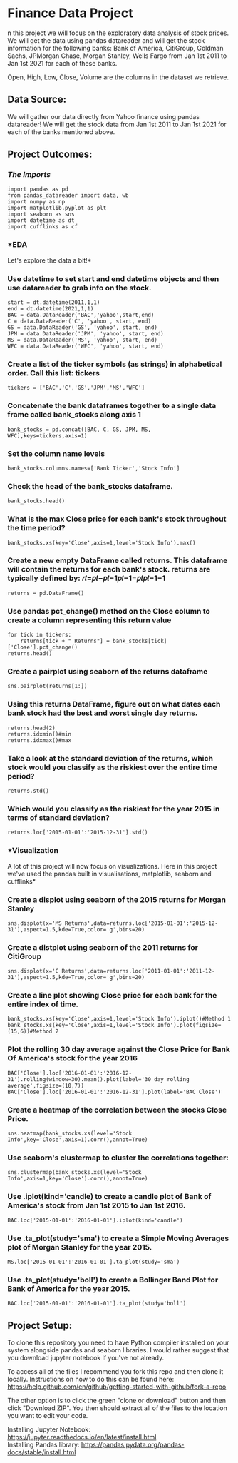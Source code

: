 # Finance Data Project
n this project we will focus on the exploratory data analysis of stock prices. We will get the data using pandas datareader and will get the stock information for the following banks: Bank of America, CitiGroup, Goldman Sachs, JPMorgan Chase, Morgan Stanley, Wells Fargo from Jan 1st 2011 to Jan 1st 2021 for each of these banks.<br>

Open, High, Low, Close, Volume are the columns in the dataset we retrieve.

## Data Source:
We will gather our data directly from Yahoo finance using pandas datareader! We will get the stock data from Jan 1st 2011 to Jan 1st 2021 for each of the banks mentioned above.

## Project Outcomes:

### *The Imports*
```
import pandas as pd
from pandas_datareader import data, wb
import numpy as np
import matplotlib.pyplot as plt
import seaborn as sns
import datetime as dt
import cufflinks as cf
```
### *EDA
Let's explore the data a bit!*

### Use datetime to set start and end datetime objects and then use datareader to grab info on the stock.
```
start = dt.datetime(2011,1,1)
end = dt.datetime(2021,1,1)
BAC = data.DataReader('BAC','yahoo',start,end)
C = data.DataReader('C', 'yahoo', start, end)
GS = data.DataReader('GS', 'yahoo', start, end)
JPM = data.DataReader('JPM', 'yahoo', start, end)
MS = data.DataReader('MS', 'yahoo', start, end)
WFC = data.DataReader('WFC', 'yahoo', start, end)
```

### Create a list of the ticker symbols (as strings) in alphabetical order. Call this list: tickers
```
tickers = ['BAC','C','GS','JPM','MS','WFC']
```

### Concatenate the bank dataframes together to a single data frame called bank_stocks along axis 1
```
bank_stocks = pd.concat([BAC, C, GS, JPM, MS, WFC],keys=tickers,axis=1)
```

### Set the column name levels
```
bank_stocks.columns.names=['Bank Ticker','Stock Info']
```

### Check the head of the bank_stocks dataframe.
```
bank_stocks.head()
```

### What is the max Close price for each bank's stock throughout the time period?
```
bank_stocks.xs(key='Close',axis=1,level='Stock Info').max()
```

### Create a new empty DataFrame called returns. This dataframe will contain the returns for each bank's stock. returns are typically defined by: 𝑟𝑡=𝑝𝑡−𝑝𝑡−1𝑝𝑡−1=𝑝𝑡𝑝𝑡−1−1
``` 
returns = pd.DataFrame()
```

### Use pandas pct_change() method on the Close column to create a column representing this return value
```
for tick in tickers:
    returns[tick + " Returns"] = bank_stocks[tick]['Close'].pct_change()
returns.head()
```

### Create a pairplot using seaborn of the returns dataframe
```
sns.pairplot(returns[1:])
```

### Using this returns DataFrame, figure out on what dates each bank stock had the best and worst single day returns.
```
returns.head(2)
returns.idxmin()#min
returns.idxmax()#max
```

### Take a look at the standard deviation of the returns, which stock would you classify as the riskiest over the entire time period?
```
returns.std()
```

### Which would you classify as the riskiest for the year 2015 in terms of standard deviation?
```
returns.loc['2015-01-01':'2015-12-31'].std()
```

### *Visualization
A lot of this project will now focus on visualizations. Here in this project we've used the pandas built in visualisations, matplotlib, seaborn and cufflinks*

### Create a displot using seaborn of the 2015 returns for Morgan Stanley
```
sns.displot(x='MS Returns',data=returns.loc['2015-01-01':'2015-12-31'],aspect=1.5,kde=True,color='g',bins=20)
```

### Create a distplot using seaborn of the 2011 returns for CitiGroup
```
sns.displot(x='C Returns',data=returns.loc['2011-01-01':'2011-12-31'],aspect=1.5,kde=True,color='g',bins=20)
```

### Create a line plot showing Close price for each bank for the entire index of time.
```
bank_stocks.xs(key='Close',axis=1,level='Stock Info').iplot()#Method 1
bank_stocks.xs(key='Close',axis=1,level='Stock Info').plot(figsize=(15,6))#Method 2
```

### Plot the rolling 30 day average against the Close Price for Bank Of America's stock for the year 2016
```
BAC['Close'].loc['2016-01-01':'2016-12-31'].rolling(window=30).mean().plot(label='30 day rolling average',figsize=(10,7))
BAC['Close'].loc['2016-01-01':'2016-12-31'].plot(label='BAC Close')
```

### Create a heatmap of the correlation between the stocks Close Price.
```
sns.heatmap(bank_stocks.xs(level='Stock Info',key='Close',axis=1).corr(),annot=True)
```

### Use seaborn's clustermap to cluster the correlations together:
```
sns.clustermap(bank_stocks.xs(level='Stock Info',axis=1,key='Close').corr(),annot=True)
```

### Use .iplot(kind='candle) to create a candle plot of Bank of America's stock from Jan 1st 2015 to Jan 1st 2016.
```
BAC.loc['2015-01-01':'2016-01-01'].iplot(kind='candle')
```

### Use .ta_plot(study='sma') to create a Simple Moving Averages plot of Morgan Stanley for the year 2015.
```
MS.loc['2015-01-01':'2016-01-01'].ta_plot(study='sma')
```

### Use .ta_plot(study='boll') to create a Bollinger Band Plot for Bank of America for the year 2015.
```
BAC.loc['2015-01-01':'2016-01-01'].ta_plot(study='boll')
```
## Project Setup:
To clone this repository you need to have Python compiler installed on your system alongside pandas and seaborn libraries. I would rather suggest that you download jupyter notebook if you've not already.

To access all of the files I recommend you fork this repo and then clone it locally. Instructions on how to do this can be found here: https://help.github.com/en/github/getting-started-with-github/fork-a-repo

The other option is to click the green "clone or download" button and then click "Download ZIP". You then should extract all of the files to the location you want to edit your code.

Installing Jupyter Notebook: https://jupyter.readthedocs.io/en/latest/install.html<br>
Installing Pandas library: https://pandas.pydata.org/pandas-docs/stable/install.html



















